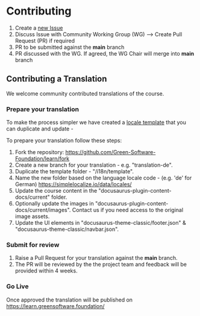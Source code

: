 # Contributing

1. Create a [new Issue](https://github.com/Green-Software-Foundation/learn/issues/new)
2. Discuss Issue with Community Working Group (WG) --> Create Pull Request (PR) if required
3. PR to be submitted against the **main** branch
4. PR discussed with the WG. If agreed, the WG Chair will merge into **main** branch


## Contributing a Translation

We welcome community contributed translations of the course.

### Prepare your translation

To make the process simpler we have created a [locale template](https://github.com/Green-Software-Foundation/learn/tree/main/i18n/template) that you can duplicate and update -

To prepare your translation follow these steps:

1. Fork the repository: https://github.com/Green-Software-Foundation/learn/fork
2. Create a new branch for your translation - e.g. "translation-de".
3. Duplicate the template folder - "/i18n/template".
4. Name the new folder based on the language locale code - (e.g. 'de' for German) https://simplelocalize.io/data/locales/
5. Update the course content in the "docusaurus-plugin-content-docs/current" folder.
6. Optionally update the images in "docusaurus-plugin-content-docs/current/images". Contact us if you need access to the original image assets.
7. Update the UI elements in "docusaurus-theme-classic/footer.json" & "docusaurus-theme-classic/navbar.json".

### Submit for review

1. Raise a Pull Request for your translation against the **main** branch.
2. The PR will be reviewed by the the project team and feedback will be provided within 4 weeks.

### Go Live

Once approved the translation will be published on https://learn.greensoftware.foundation/